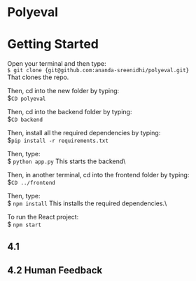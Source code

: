 # Polyeval
# Getting Started
Open your terminal and then type:\
`$ git clone {git@github.com:ananda-sreenidhi/polyeval.git}` \
That clones the repo.

Then, cd into the new folder by typing:\
$`CD polyeval` 

Then, cd into the backend folder by typing:\
$`CD backend` 

Then, install all the required dependencies by typing:\
$`pip install -r requirements.txt` 

Then, type:\
$ `python app.py`
This starts the backend\

Then, in another terminal, cd into the frontend folder by typing:\
$`CD ../frontend` 

Then, type:\
$ `npm install`
This installs the required dependencies.\

To run the React project:\
$ `npm start` 

## 4.1

## 4.2 Human Feedback
